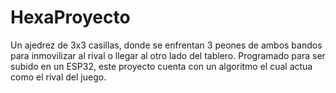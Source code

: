 # HexaProyecto
Un ajedrez de 3x3 casillas, donde se enfrentan 3 peones de ambos bandos para inmovilizar al rival o llegar al otro lado del tablero.
Programado para ser subido en un ESP32, este proyecto cuenta con un algoritmo el cual actua como el rival del juego.
